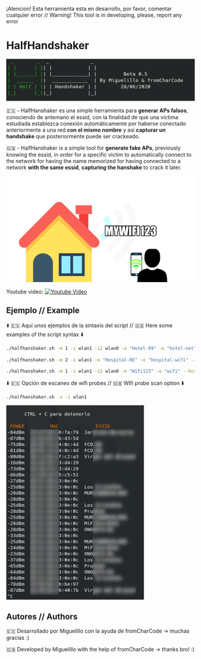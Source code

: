 ¡Atencion! Esta herramienta esta en desarrollo, por favor, comentar cualquier error // Warning! This tool is in developing, please, report any error

# HalfHandshaker
![banner](/images/banner.png)

🇪🇸 - HalfHanshaker es una simple herramienta para **generar APs falsos**, conociendo de antemano el essid, con la finalidad de que una víctima estudiada establezca conexión automáticamente por haberse conectado anteriormente a una red **con el mismo nombre** y así **capturar un handshake** que posteriormente puede ser crackeado.

🇬🇧 - HalfHanshaker is a simple tool for **generate fake APs**, previously knowing the essid, in order for a specific victim to automatically connect to the network for having the name memorized for having connected to a network **with the same essid**, **capturing the hanshake** to crack it later.

![gif](/images/gif.gif)

Youtube video:
[![Youtube Video](https://img.youtube.com/vi/mVM-643zqsM/0.jpg)](https://www.youtube.com/watch?v=mVM-643zqsM)

## Ejemplo // Example

⬇️ 🇪🇸 Aquí unos ejemplos de la sintaxis del script // 🇬🇧 Here some examples of the script syntax ⬇️
```bash
./halfhanshaker.sh -m 1 -i wlan1 -i2 wlan0 -e "Hotel-09" -o "hotel-net" --hccapx -r
```
```bash
./halfhanshaker.sh -m 2 -i wlan1 -e "Hospital-RE" -o "hospital-wifi" --hccapx
```
```bash
./halfhanshaker.sh -m 1 -i wlan1 -i2 wlan0 -e "Wifi123" -o "wifi" --hccapx -r -d --d-hotspot-mac XX:XX:XX:XX:XX:XX --d-client-mac YY:YY:YY:YY:YY:YY 
```

⬇️ 🇪🇸 Opción de escaneo de wifi probes // 🇬🇧 Wifi probe scan option ⬇️
```bash
./halfhanshaker.sh -s -i wlan1
```
![wifi probes scan](/images/probe-scan.png)
## Autores // Authors
🇪🇸 Desarrollado por Miguelillo
con la ayuda de fromCharCode -> muchas gracias :)

🇬🇧 Developed by Miguelillo
with the help of fromCharCode -> thanks bro! :)
